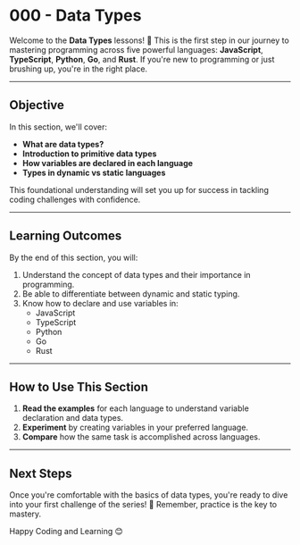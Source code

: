 # 000 - Data Types

Welcome to the **Data Types** lessons! 🎉 This is the first step in our journey to mastering programming across five powerful languages: **JavaScript**, **TypeScript**, **Python**, **Go**, and **Rust**. If you're new to programming or just brushing up, you're in the right place.

---

## Objective

In this section, we'll cover:

- **What are data types?**
- **Introduction to primitive data types**
- **How variables are declared in each language**
- **Types in dynamic vs static languages**

This foundational understanding will set you up for success in tackling coding challenges with confidence.

---

## Learning Outcomes

By the end of this section, you will:

1. Understand the concept of data types and their importance in programming.
2. Be able to differentiate between dynamic and static typing.
3. Know how to declare and use variables in:
   - JavaScript
   - TypeScript
   - Python
   - Go
   - Rust

---

## How to Use This Section

1. **Read the examples** for each language to understand variable declaration and data types.
2. **Experiment** by creating variables in your preferred language.
3. **Compare** how the same task is accomplished across languages.

---

## Next Steps

Once you're comfortable with the basics of data types, you're ready to dive into your first challenge of the series! 🚀 Remember, practice is the key to mastery.

Happy Coding and Learning 😊
